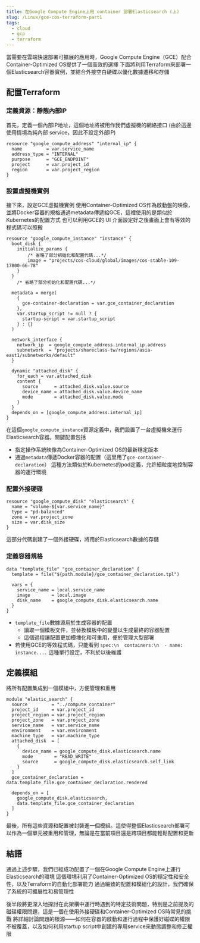 ```yaml
---
title: 在Google Compute Engine上用 container 部署Elasticsearch (上)
slug: /Linux/gce-cos-terraform-part1
tags:
  - cloud
  - gcp
  - terraform
---
```

當需要在雲端快速部署可擴展的應用時，Google Compute Engine（GCE）配合Container-Optimized OS提供了一個高效的選擇
下面將利用Terraform來部署一個Elasticsearch容器實例，並結合外接空白硬碟以優化數據遷移和存儲

## 配置Terraform
### 定義資源：靜態內部IP

首先，定義一個內部IP地址，這個地址將被用作我們虛擬機的網絡接口
(由於這邊使用情境為純內部 service，因此不設定外部IP)

```hcl
resource "google_compute_address" "internal_ip" {
  name         = var.service_name
  address_type = "INTERNAL"
  purpose      = "GCE_ENDPOINT"
  project      = var.project_id
  region       = var.project_region
}
```

### 設置虛擬機實例

接下來，設定GCE虛擬機實例
使用Container-Optimized OS作為啟動盤的映像，並將Docker容器的規格通過metadata傳遞給GCE，這裡使用的是類似於Kubernetes的配置方式
也可以利用GCE的 UI 介面設定好之後畫面上會有等效的程式碼可以照搬

```hcl
resource "google_compute_instance" "instance" {
  boot_disk {
    initialize_params {
	    /* 省略了部分初始化和配置代碼...*/
		image = "projects/cos-cloud/global/images/cos-stable-109-17800-66-78"
    }
  }
	/* 省略了部分初始化和配置代碼...*/

  metadata = merge(
    {
      gce-container-declaration = var.gce_container_declaration
    },
    var.startup_script != null ? {
      startup-script = var.startup_script
    } : {}
  )

  network_interface {
    network_ip  = google_compute_address.internal_ip.address
    subnetwork  = "projects/shareclass-tw/regions/asia-east1/subnetworks/default"
  }

  dynamic "attached_disk" {
    for_each = var.attached_disk
    content {
      source      = attached_disk.value.source
      device_name = attached_disk.value.device_name
      mode        = attached_disk.value.mode
    }
  }
  depends_on = [google_compute_address.internal_ip]
}

```

在這個`google_compute_instance`資源定義中，我們設置了一台虛擬機來運行Elasticsearch容器。關鍵配置包括
- 指定操作系統映像為Container-Optimized OS的最新穩定版本
- 通過`metadata`傳遞Docker容器的配置（這里用了`gce-container-declaration`）
這種方法類似於Kubernetes的pod定義，允許細粒度地控制容器的運行環境

### 配置外接硬碟

```
resource "google_compute_disk" "elasticsearch" {
  name = "volume-${var.service_name}"
  type = "pd-balanced"
  zone = var.project_zone
  size = var.disk_size
}
```
這部分代碼創建了一個外接硬碟，將用於Elasticsearch數據的存儲

### 定義容器規格

```
data "template_file" "gce_container_declaration" {
  template = file("${path.module}/gce_container_declaration.tpl")

  vars = {
    service_name = local.service_name
    image        = local.image
    disk_name    = google_compute_disk.elasticsearch.name
  }
}
```
- `template_file`數據源用於生成容器的配置
	- 讀取一個模板文件，並替換模板中的變量以生成最終的容器配置
	- 這個過程讓配置更加模塊化和可重用，便於管理大型部署
- 若使用GCE的等效程式碼，只能看到 `spec:\n  containers:\n  - name: instance....` 這種單行設定，不利於以後維護

## 定義模組

將所有配置集成到一個模組中，方便管理和重用
```
module "elastic_search" {
  source         = "../compute_container"
  project_id     = var.project_id
  project_region = var.project_region
  project_zone   = var.project_zone
  service_name   = var.service_name
  environment    = var.environment
  machine_type   = var.machine_type
  attached_disk  = [
    {
      device_name = google_compute_disk.elasticsearch.name
      mode        = "READ_WRITE"
      source      = google_compute_disk.elasticsearch.self_link
    }
  ]
  gce_container_declaration = data.template_file.gce_container_declaration.rendered

  depends_on = [
    google_compute_disk.elasticsearch,
    data.template_file.gce_container_declaration
  ]
}
```

最後，所有這些資源和配置被封裝進一個模組。這使得整個Elasticsearch部署可以作為一個單元被重用和管理，無論是在當前項目還是跨項目都能輕鬆配置和更新

## 結語

通過上述步驟，我們已經成功配置了一個在Google Compute Engine上運行Elasticsearch的環境
這個環境利用了Container-Optimized OS的穩定性和安全性，以及Terraform的自動化部署能力
通過細致的配置和模組化的設計，我們確保了系統的可擴展性和易管理性

後半段將更深入地探討在此架構中運行時遇到的特定技術問題，特別是之前提及的磁碟權限問題，這是一個在使用外接硬碟和Container-Optimized OS時常見的挑戰
將詳細討論問題的根源——如何在容器的啟動和運行過程中保護好磁碟的權限不被覆蓋，以及如何利用startup script中創建的專用service來動態調整和修正權限
